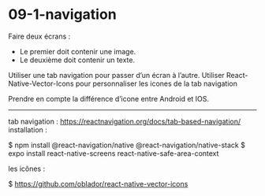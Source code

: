 # 09-1-navigation

Faire deux écrans :
- Le premier doit contenir une image.
- Le deuxième doit contenir un texte.

Utiliser une tab navigation pour passer d’un écran à l’autre.
Utiliser React-Native-Vector-Icons pour personnaliser les icones de la 
tab navigation

Prendre en compte la différence d’icone entre Android et IOS.

--------

tab navigation : https://reactnavigation.org/docs/tab-based-navigation/
installation :

$ npm install @react-navigation/native @react-navigation/native-stack
$ expo install react-native-screens react-native-safe-area-context

les icônes :

$ https://github.com/oblador/react-native-vector-icons

